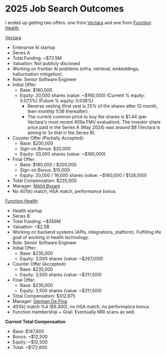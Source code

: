 # 2025 Job Search Outcomes

I ended up getting two offers: one from [Vectara] and one from [Function
Health].

[Vectara][Vectara]
- Enterprise AI startup
- Series A
- Total Funding: ~\$73.5M
- Valuation: Not publicly disclosed
- Working on frontier AI problems (infra, retrieval, embeddings, hallucination mitigation).
- Role: Senior Software Engineer
- Initial Offer:
    - Base: \$180,000
    - Equity: 20,000 shares (value: ~\$160,000) (Current % equity: 0.073%) (Future % equity: 0.036%)
	  - Reverse vesting (first vest is 25% of the shares after 12-month, then monthly 1/36 thereafter).
      - The current common price to buy the shares is \$1.44 (per Vectara's
        most recent 409a FMV evaluation). The investor share price paid in the
        Series A (May 2024) was around \$8 (Vectara is aiming to 3x that in
        the Series B).
- Counter Offer (Partially Accepted):
    - Base: \$200,000
    - Sign-on Bonus: \$20,000
    - Equity: 20,000 shares (value: ~\$160,000)
- Final Offer:
    - Base: \$180,000 / \$200,000
    - Sign-on Bonus: \$15,000
    - Equity: 20,000 / 16,000 shares (value: ~\$160,000 / \$128,000)
- Total Compensation: \$220,000
- Manager: [Nikhil Bysani][Nikhil Bysani]
- No 401(k) match, HSA match, performance bonus

[Function Health][Function Health]
- Health startup
- Series B
- Total Funding: ~\$356M
- Valuation: ~\$2.5B
- Working on backend systems (APIs, integrations, platform). Fulfilling life goal of working in health technology.
- Role: Senior Software Engineer
- Initial Offer:
  - Base: \$235,000
  - Equity: 3,000 shares (value: ~\$267,000)
- Counter Offer (Accepted):
  - Base: \$235,000
  - Equity: 3,500 shares (value: ~\$311,500)
- Final Offer:
  - Base: \$235,000
  - Equity: 3,500 shares (value: ~\$311,500)
- Total Compensation: \$312,875
- Manager: [German De Pina][German De Pina]
- 401(k) match %4 (\$9,400), no HSA match, no performance bonus
- Function membership + Grail. Eventually MRI scans as well.

**Current Total Compensation**
- Base: \$147,600
- Bonus: ~\$12,500
- Equity: ~\$12,500
- Total: ~\$172,600

[Vectara]: https://www.vectara.com
[Function Health]: https://www.functionhealth.com
[Nikhil Bysani]: https://www.linkedin.com/in/nikhil-bysani-8b97712a/
[German De Pina]: https://www.linkedin.com/in/german-de-pina-95150743/
